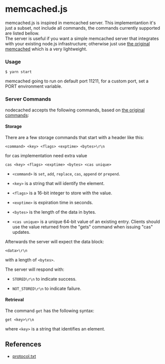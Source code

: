 
# memcached.js
memcached.js is inspired in memcached server. This implementantion it's just a subset, not include all commands, the commands currently supported are listed bellow.  
The server is useful if you want a simple memcached server that integrates with your existing node.js infrastructure; otherwise just use [the original memcached](http://memcached.org/) which is a very lightweight.
  
### Usage

    $ yarn start

memcached going to run on default port 11211, for a custom port, set a PORT environment variable.

### Server Commands

nodecached accepts the following commands, based on [the original commands](https://github.com/memcached/memcached/blob/master/doc/protocol.txt):

#### Storage

There are a few storage commands that start with a header like this:  

    <command> <key> <flags> <exptime> <bytes>\r\n

for cas implementation need extra value

    cas <key> <flags> <exptime> <bytes> <cas unique>


* `<command>` is `set`, `add`, `replace`, `cas`, `append` or `prepend`.

* `<key>` is a string that will identify the element.

* `<flags>` is a 16-bit integer to store with the value.

* `<exptime>` is expiration time in seconds.

* `<bytes>` is the length of the data in bytes.

* `<cas unique>` is a unique 64-bit value of an existing entry.
Clients should use the value returned from the "gets" command
when issuing "cas" updates.

Afterwards the server will expect the data block:

`<data>\r\n`

with a length of `<bytes>`.

The server will respond with:

* `STORED\r\n` to indicate success.

* `NOT_STORED\r\n` to indicate failure.

#### Retrieval
The command `get` has the following syntax:

`get <key>\r\n`

where `<key>` is a string that identifies an element.

## References

* [protocol.txt](https://github.com/memcached/memcached/blob/master/doc/protocol.txt)
